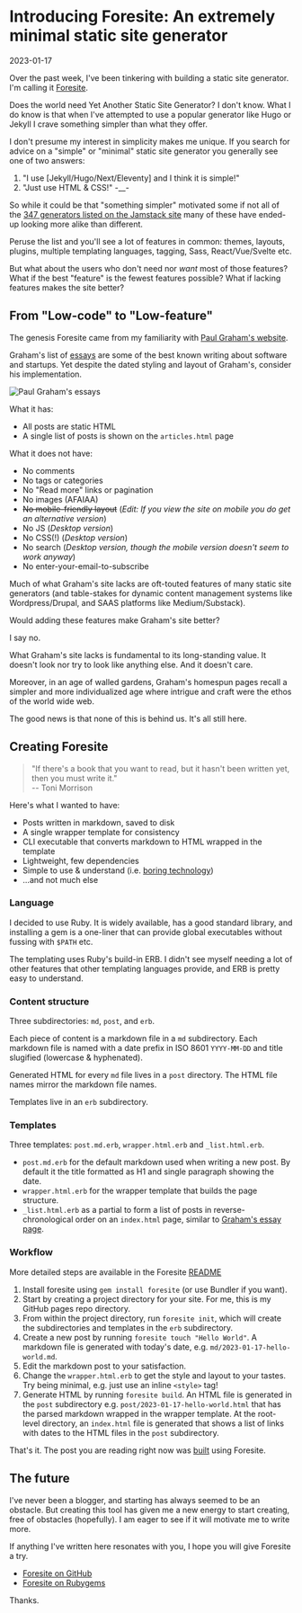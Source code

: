 # Introducing Foresite: An extremely minimal static site generator

2023-01-17

Over the past week, I've been tinkering with building a static site generator. I'm calling
it [Foresite](https://github.com/carlwiedemann/foresite).

Does the world need Yet Another Static Site Generator? I don't know. What I do know is that when I've attempted to use a
popular generator like Hugo or Jekyll I crave something simpler than what they offer.

I don't presume my interest in simplicity makes me unique. If you search for advice on a "simple" or "minimal" static
site generator you generally see one of two answers:

1. "I use [Jekyll/Hugo/Next/Eleventy] and I think it is simple!"
2. "Just use HTML & CSS!" -__-

So while it could be that "something simpler" motivated some if not all of
the [347 generators listed on the Jamstack site](https://jamstack.org/generators/) many of these have ended-up looking
more alike than different.

Peruse the list and you'll see a lot of features in common: themes, layouts, plugins, multiple templating languages,
tagging, Sass, React/Vue/Svelte etc.

But what about the users who don't need nor _want_ most of those features? What if the best "feature" is the fewest
features possible? What if lacking features makes the site better?

## From "Low-code" to "Low-feature"

The genesis Foresite came from my familiarity with [Paul Graham's website](http://paulgraham.com/index.html).

Graham's list of [essays](http://paulgraham.com/articles.html) are some of the best known writing about software and
startups. Yet despite the dated styling and layout of Graham's, consider his implementation.

![Paul Graham's essays](./img/paulgraham.png)

What it has:

* All posts are static HTML
* A single list of posts is shown on the `articles.html` page

What it does not have:

* No comments
* No tags or categories
* No "Read more" links or pagination
* No images (AFAIAA)
* <span><strike>No mobile-friendly layout</strike> (_Edit: If you view the site on mobile you do get an alternative
  version_)</span>
* No JS (_Desktop version_)
* No CSS(!) (_Desktop version_)
* No search (_Desktop version, though the mobile version doesn't seem to work anyway_)
* No enter-your-email-to-subscribe

Much of what Graham's site lacks are oft-touted features of many static site generators (and table-stakes for dynamic
content management systems like Wordpress/Drupal, and SAAS platforms like Medium/Substack).

Would adding these features make Graham's site better?

I say no.

What Graham's site lacks is fundamental to its long-standing value. It doesn't look nor try to look like anything else.
And it doesn't care.

Moreover, in an age of walled gardens, Graham's homespun pages recall a simpler and more individualized age where
intrigue and craft were the ethos of the world wide web.

The good news is that none of this is behind us. It's all still here.

## Creating Foresite

> "If there's a book that you want to read, but it hasn't been written yet, then you must write it."<br/>-- Toni
> Morrison

Here's what I wanted to have:

* Posts written in markdown, saved to disk
* A single wrapper template for consistency
* CLI executable that converts markdown to HTML wrapped in the template
* Lightweight, few dependencies
* Simple to use & understand (i.e. [boring technology](https://mcfunley.com/choose-boring-technology))
* ...and not much else

### Language

I decided to use Ruby. It is widely available, has a good standard library, and installing a gem is a one-liner that can
provide global executables without fussing with `$PATH` etc.

The templating uses Ruby's build-in ERB. I didn't see myself needing a lot of other features that other templating
languages provide, and ERB is pretty easy to understand.

### Content structure

Three subdirectories: `md`, `post`, and `erb`.

Each piece of content is a markdown file in a `md` subdirectory. Each markdown file is named with a date prefix in ISO
8601 `YYYY-MM-DD` and title slugified (lowercase & hyphenated).

Generated HTML for every `md` file lives in a `post` directory. The HTML file names mirror the markdown file names.

Templates live in an `erb` subdirectory.

### Templates

Three templates: `post.md.erb`, `wrapper.html.erb` and `_list.html.erb`.

* `post.md.erb` for the default markdown used when writing a new post. By default it the title formatted as H1 and
  single paragraph showing the date.
* `wrapper.html.erb` for the wrapper template that builds the page structure.
* `_list.html.erb` as a partial to form a list of posts in reverse-chronological order on an `index.html` page, similar
  to [Graham's essay page](http://paulgraham.com/articles.html).

### Workflow

More detailed steps are available in the Foresite [README](https://github.com/carlwiedemann/foresite)

1. Install foresite using `gem install foresite` (or use Bundler if you want).
2. Start by creating a project directory for your site. For me, this is my GitHub pages repo directory.
3. From within the project directory, run `foresite init`, which will create the subdirectories and templates in
   the `erb` subdirectory.
4. Create a new post by running `foresite touch "Hello World"`. A markdown file is generated with today's date,
   e.g. `md/2023-01-17-hello-world.md`.
5. Edit the markdown post to your satisfaction.
6. Change the `wrapper.html.erb` to get the style and layout to your tastes. Try being minimal, e.g. just use an
   inline `<style>` tag!
7. Generate HTML by running `foresite build`. An HTML file is generated in the `post` subdirectory
   e.g. `post/2023-01-17-hello-world.html` that has the parsed markdown wrapped in the wrapper template. At the
   root-level directory, an `index.html` file is generated that shows a list of links with dates to the HTML files in
   the `post` subdirectory.

That's it. The post you are reading right now was [built](https://github.com/carlwiedemann/carlwiedemann.github.io) using Foresite.

## The future

I've never been a blogger, and starting has always seemed to be an obstacle. But creating this tool has given me a new
energy to start creating, free of obstacles (hopefully). I am eager to see if it will motivate me to write more.

If anything I've written here resonates with you, I hope you will give Foresite a try.

* [Foresite on GitHub](https://github.com/carlwiedemann/foresite)
* [Foresite on Rubygems](https://rubygems.org/gems/foresite)

Thanks.